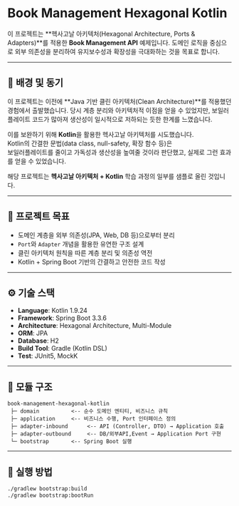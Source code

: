 # Book Management Hexagonal Kotlin

이 프로젝트는 **헥사고날 아키텍처(Hexagonal Architecture, Ports & Adapters)**를 적용한 **Book Management API** 예제입니다.
도메인 로직을 중심으로 외부 의존성을 분리하여 유지보수성과 확장성을 극대화하는 것을 목표로 합니다.

---

## 📝 배경 및 동기

이 프로젝트는 이전에 **Java 기반 클린 아키텍처(Clean Architecture)**를 적용했던 경험에서 출발했습니다.
당시 계층 분리와 아키텍처적 이점을 얻을 수 있었지만,
보일러플레이트 코드가 많아져 생산성이 일시적으로 저하되는 듯한 한계를 느꼈습니다.

이를 보완하기 위해 **Kotlin**을 활용한 헥사고날 아키텍처를 시도했습니다.  
Kotlin의 간결한 문법(data class, null-safety, 확장 함수 등)은  
보일러플레이트를 줄이고 가독성과 생산성을 높여줄 것이라 판단했고, 실제로 그런 효과를 얻을 수 있었습니다.  

해당 프로젝트는 **헥사고날 아키텍처 + Kotlin** 학습 과정의 일부를 샘플로 올린 것입니다.

---

## 🚀 프로젝트 목표

- 도메인 계층을 외부 의존성(JPA, Web, DB 등)으로부터 분리
- `Port`와 `Adapter` 개념을 활용한 유연한 구조 설계
- 클린 아키텍처 원칙을 따른 계층 분리 및 의존성 역전
- Kotlin + Spring Boot 기반의 간결하고 안전한 코드 작성

---

## ⚙️ 기술 스택

- **Language**: Kotlin 1.9.24
- **Framework**: Spring Boot 3.3.6
- **Architecture**: Hexagonal Architecture, Multi-Module
- **ORM**: JPA
- **Database**: H2
- **Build Tool**: Gradle (Kotlin DSL)
- **Test**: JUnit5, MockK

---

## 📂 모듈 구조
```
book-management-hexagonal-kotlin
 ├─ domain          <-- 순수 도메인 엔티티, 비즈니스 규칙
 ├─ application     <-- 비즈니스 수행, Port 인터페이스 정의
 ├─ adapter-inbound      <-- API (Controller, DTO) → Application 호출
 ├─ adapter-outbound     <-- DB/외부API,Event → Application Port 구현
 └─ bootstrap       <-- Spring Boot 실행
```

---

## 🚀 실행 방법


   ```bash
   ./gradlew bootstrap:build
   ./gradlew bootstrap:bootRun

